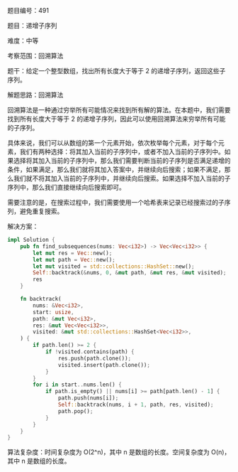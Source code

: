 题目编号：491

题目：递增子序列

难度：中等

考察范围：回溯算法

题干：给定一个整型数组，找出所有长度大于等于 2 的递增子序列，返回这些子序列。

解题思路：回溯算法

回溯算法是一种通过穷举所有可能情况来找到所有解的算法。在本题中，我们需要找到所有长度大于等于 2 的递增子序列，因此可以使用回溯算法来穷举所有可能的子序列。

具体来说，我们可以从数组的第一个元素开始，依次枚举每个元素，对于每个元素，我们有两种选择：将其加入当前的子序列中，或者不加入当前的子序列中。如果选择将其加入当前的子序列中，那么我们需要判断当前的子序列是否满足递增的条件，如果满足，那么我们就将其加入答案中，并继续向后搜索；如果不满足，那么我们就不将其加入当前的子序列中，并继续向后搜索。如果选择不加入当前的子序列中，那么我们直接继续向后搜索即可。

需要注意的是，在搜索过程中，我们需要使用一个哈希表来记录已经搜索过的子序列，避免重复搜索。

解决方案：

```rust
impl Solution {
    pub fn find_subsequences(nums: Vec<i32>) -> Vec<Vec<i32>> {
        let mut res = Vec::new();
        let mut path = Vec::new();
        let mut visited = std::collections::HashSet::new();
        Self::backtrack(&nums, 0, &mut path, &mut res, &mut visited);
        res
    }

    fn backtrack(
        nums: &Vec<i32>,
        start: usize,
        path: &mut Vec<i32>,
        res: &mut Vec<Vec<i32>>,
        visited: &mut std::collections::HashSet<Vec<i32>>,
    ) {
        if path.len() >= 2 {
            if !visited.contains(path) {
                res.push(path.clone());
                visited.insert(path.clone());
            }
        }
        for i in start..nums.len() {
            if path.is_empty() || nums[i] >= path[path.len() - 1] {
                path.push(nums[i]);
                Self::backtrack(nums, i + 1, path, res, visited);
                path.pop();
            }
        }
    }
}
```

算法复杂度：时间复杂度为 O(2^n)，其中 n 是数组的长度。空间复杂度为 O(n)，其中 n 是数组的长度。